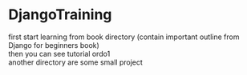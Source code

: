 # DjangoTraining
first start learning from book directory (contain important outline from Django for beginners book)<br>
then you can see tutorial ordo1 <br>
another directory are some small project
